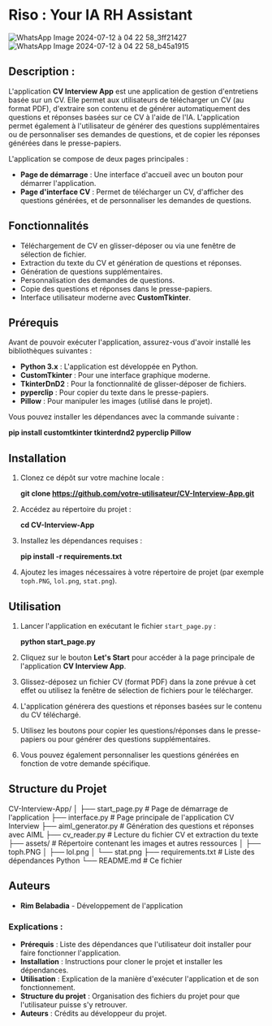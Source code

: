 # Riso : Your IA RH Assistant
![WhatsApp Image 2024-07-12 à 04 22 58_3ff21427](https://github.com/user-attachments/assets/21eb51ad-df77-4b5c-8bfd-bd5557bf9295)
![WhatsApp Image 2024-07-12 à 04 22 58_b45a1915](https://github.com/user-attachments/assets/cdc45e5a-2832-4ac9-a338-a93f220b9d31)

## Description :

L'application **CV Interview App** est une application de gestion d'entretiens basée sur un CV. Elle permet aux utilisateurs de télécharger un CV (au format PDF), d'extraire son contenu et de générer automatiquement des questions et réponses basées sur ce CV à l'aide de l'IA. L'application permet également à l'utilisateur de générer des questions supplémentaires ou de personnaliser ses demandes de questions, et de copier les réponses générées dans le presse-papiers.

L'application se compose de deux pages principales :
- **Page de démarrage** : Une interface d'accueil avec un bouton pour démarrer l'application.
- **Page d'interface CV** : Permet de télécharger un CV, d'afficher des questions générées, et de personnaliser les demandes de questions.

## Fonctionnalités

- Téléchargement de CV en glisser-déposer ou via une fenêtre de sélection de fichier.
- Extraction du texte du CV et génération de questions et réponses.
- Génération de questions supplémentaires.
- Personnalisation des demandes de questions.
- Copie des questions et réponses dans le presse-papiers.
- Interface utilisateur moderne avec **CustomTkinter**.

## Prérequis

Avant de pouvoir exécuter l'application, assurez-vous d'avoir installé les bibliothèques suivantes :

- **Python 3.x** : L'application est développée en Python.
- **CustomTkinter** : Pour une interface graphique moderne.
- **TkinterDnD2** : Pour la fonctionnalité de glisser-déposer de fichiers.
- **pyperclip** : Pour copier du texte dans le presse-papiers.
- **Pillow** : Pour manipuler les images (utilisé dans le projet).

Vous pouvez installer les dépendances avec la commande suivante :


**pip install customtkinter tkinterdnd2 pyperclip Pillow**


## Installation

1. Clonez ce dépôt sur votre machine locale :
   
 
   **git clone https://github.com/votre-utilisateur/CV-Interview-App.git**

2. Accédez au répertoire du projet :
   

   **cd CV-Interview-App**


3. Installez les dépendances requises :


   **pip install -r requirements.txt**


4. Ajoutez les images nécessaires à votre répertoire de projet (par exemple `toph.PNG`, `lol.png`, `stat.png`).

## Utilisation

1. Lancer l'application en exécutant le fichier `start_page.py` :


   **python start_page.py**


2. Cliquez sur le bouton **Let's Start** pour accéder à la page principale de l'application **CV Interview App**.

3. Glissez-déposez un fichier CV (format PDF) dans la zone prévue à cet effet ou utilisez la fenêtre de sélection de fichiers pour le télécharger.

4. L'application générera des questions et réponses basées sur le contenu du CV téléchargé.

5. Utilisez les boutons pour copier les questions/réponses dans le presse-papiers ou pour générer des questions supplémentaires.

6. Vous pouvez également personnaliser les questions générées en fonction de votre demande spécifique.

## Structure du Projet


CV-Interview-App/
│
├── start_page.py           # Page de démarrage de l'application
├── interface.py            # Page principale de l'application CV Interview
├── aiml_generator.py       # Génération des questions et réponses avec AIML
├── cv_reader.py            # Lecture du fichier CV et extraction du texte
├── assets/                 # Répertoire contenant les images et autres ressources
│   ├── toph.PNG
│   ├── lol.png
│   └── stat.png
├── requirements.txt        # Liste des dépendances Python
└── README.md               # Ce fichier


## Auteurs

- **Rim Belabadia** - Développement de l'application



### Explications :
- **Prérequis** : Liste des dépendances que l'utilisateur doit installer pour faire fonctionner l'application.
- **Installation** : Instructions pour cloner le projet et installer les dépendances.
- **Utilisation** : Explication de la manière d'exécuter l'application et de son fonctionnement.
- **Structure du projet** : Organisation des fichiers du projet pour que l'utilisateur puisse s'y retrouver.
- **Auteurs** : Crédits au développeur du projet.
